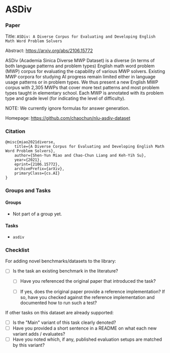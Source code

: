 # ASDiv

### Paper

Title: `ASDiv: A Diverse Corpus for Evaluating and Developing English Math Word Problem Solvers`

Abstract: https://arxiv.org/abs/2106.15772

ASDiv (Academia Sinica Diverse MWP Dataset) is a diverse (in terms of both language
patterns and problem types) English math word problem (MWP) corpus for evaluating
the capability of various MWP solvers. Existing MWP corpora for studying AI progress
remain limited either in language usage patterns or in problem types. We thus present
a new English MWP corpus with 2,305 MWPs that cover more text patterns and most problem
types taught in elementary school. Each MWP is annotated with its problem type and grade
level (for indicating the level of difficulty).

NOTE: We currently ignore formulas for answer generation.

Homepage: https://github.com/chaochun/nlu-asdiv-dataset


### Citation

```
@misc{miao2021diverse,
    title={A Diverse Corpus for Evaluating and Developing English Math Word Problem Solvers},
    author={Shen-Yun Miao and Chao-Chun Liang and Keh-Yih Su},
    year={2021},
    eprint={2106.15772},
    archivePrefix={arXiv},
    primaryClass={cs.AI}
}
```

### Groups and Tasks

#### Groups

* Not part of a group yet.

#### Tasks

* `asdiv`

### Checklist

For adding novel benchmarks/datasets to the library:
* [ ] Is the task an existing benchmark in the literature?
  * [ ] Have you referenced the original paper that introduced the task?
  * [ ] If yes, does the original paper provide a reference implementation? If so, have you checked against the reference implementation and documented how to run such a test?


If other tasks on this dataset are already supported:
* [ ] Is the "Main" variant of this task clearly denoted?
* [ ] Have you provided a short sentence in a README on what each new variant adds / evaluates?
* [ ] Have you noted which, if any, published evaluation setups are matched by this variant?
